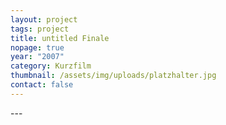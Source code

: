 ```yaml
---
layout: project
tags: project
title: untitled Finale
nopage: true
year: "2007"
category: Kurzfilm
thumbnail: /assets/img/uploads/platzhalter.jpg
contact: false
---
```


\---
